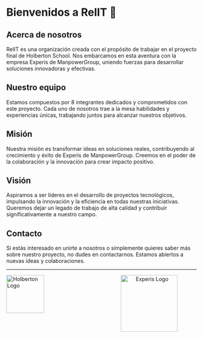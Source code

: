 # Bienvenidos a RelIT 🚀

## Acerca de nosotros

RelIT es una organización creada con el propósito de trabajar en el proyecto final de Holberton School. Nos embarcamos en esta aventura con la empresa Experis de ManpowerGroup, uniendo fuerzas para desarrollar soluciones innovadoras y efectivas.

## Nuestro equipo

Estamos compuestos por 8 integrantes dedicados y comprometidos con este proyecto. Cada uno de nosotros trae a la mesa habilidades y experiencias únicas, trabajando juntos para alcanzar nuestros objetivos.

## Misión

Nuestra misión es transformar ideas en soluciones reales, contribuyendo al crecimiento y éxito de Experis de ManpowerGroup. Creemos en el poder de la colaboración y la innovación para crear impacto positivo.

## Visión

Aspiramos a ser líderes en el desarrollo de proyectos tecnológicos, impulsando la innovación y la eficiencia en todas nuestras iniciativas. Queremos dejar un legado de trabajo de alta calidad y contribuir significativamente a nuestro campo.

## Contacto

Si estás interesado en unirte a nosotros o simplemente quieres saber más sobre nuestro proyecto, no dudes en contactarnos. Estamos abiertos a nuevas ideas y colaboraciones.

---

<footer>
  <div style="display: flex; justify-content: space-between; width: 100%;">
    <div style="width: 25%;">
      <img src="https://holbertonschool.uy/wp-content/themes/holberton/assets/img/logo.png" alt="Holberton Logo" style="width: 100px;">
    </div>
    <div style="width: 50%; text-align: center;">
      <img src="https://reqlut2.s3.amazonaws.com/uploads/logos/1f2e71f6359d5e56cb8fba58e807378d34218812-5242880.png" alt="Experis Logo" style="width: 150px;">
    </div>
  </div>
</footer>
